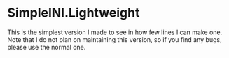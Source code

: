 ﻿# SimpleINI.Lightweight
This is the simplest version I made to see in how few lines I can make one. Note that I do not plan on maintaining this version, so if you find any bugs, please use the normal one.